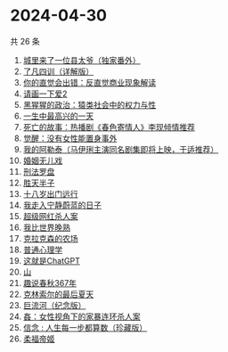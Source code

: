 # 2024-04-30

共 26 条

<!-- BEGIN WEREAD -->
<!-- 最后更新时间 2024-04-30 18:01:21 +0800 -->
1. [城里来了一位县太爷（独家番外）](https://weread.qq.com/web/bookDetail/80332370813ab8c1dg011b1e)
1. [了凡四训（详解版）](https://weread.qq.com/web/bookDetail/e3532ed0718f96e3e355fdc)
1. [你的直觉会出错：反直觉商业现象解读](https://weread.qq.com/web/bookDetail/3c832650813ab8c1fg012f67)
1. [请画一下爱2](https://weread.qq.com/web/bookDetail/64332740813ab8c3dg013f89)
1. [黑猩猩的政治：猿类社会中的权力与性](https://weread.qq.com/web/bookDetail/385320307293e8f538550c2)
1. [一生中最高兴的一天](https://weread.qq.com/web/bookDetail/06232610718048ed062d285)
1. [死亡的故事：热播剧《春色寄情人》李现倾情推荐](https://weread.qq.com/web/bookDetail/bdb32e80718032d7bdbf5d8)
1. [觉醒：没有女性能置身事外](https://weread.qq.com/web/bookDetail/c6a32210813ab8c07g011e08)
1. [我的阿勒泰（马伊琍主演同名剧集即将上映，于适推荐）](https://weread.qq.com/web/bookDetail/6e732140813ab6e60g013caf)
1. [婚姻无儿戏](https://weread.qq.com/web/bookDetail/84532030813ab8c11g01314c)
1. [刑法罗盘](https://weread.qq.com/web/bookDetail/7e732cb0813ab6e29g018f8a)
1. [胜天半子](https://weread.qq.com/web/bookDetail/7cc323f0813ab8a7eg0193ea)
1. [十八岁出门远行](https://weread.qq.com/web/bookDetail/23b32ed0813ab8976g017476)
1. [我走入宁静蔚蓝的日子](https://weread.qq.com/web/bookDetail/e2a32300813ab8a09g0129cf)
1. [超级网红杀人案](https://weread.qq.com/web/bookDetail/2fa32850813ab8c09g0123d5)
1. [我比世界晚熟](https://weread.qq.com/web/bookDetail/cd6323b0813ab8bfeg019ebe)
1. [克拉克森的农场](https://weread.qq.com/web/bookDetail/c2032d00813ab7a01g0107c8)
1. [普通心理学](https://weread.qq.com/web/bookDetail/32b32b30813ab73fcg01112f)
1. [这就是ChatGPT](https://weread.qq.com/web/bookDetail/74332a90813ab86c4g019d98)
1. [山](https://weread.qq.com/web/bookDetail/ac132cd071a2727bac1b359)
1. [趣说春秋367年](https://weread.qq.com/web/bookDetail/a6d328f0813ab8bddg01385f)
1. [克林索尔的最后夏天](https://weread.qq.com/web/bookDetail/a2f32870716dd8fca2f03e8)
1. [巨流河（纪念版）](https://weread.qq.com/web/bookDetail/ba332610813ab8bc9g0147d4)
1. [姦：女性视角下的家暴连环杀人案](https://weread.qq.com/web/bookDetail/57c32b70813ab8b73g0199a1)
1. [信念 : 人生每一步都算数（珍藏版）](https://weread.qq.com/web/bookDetail/9e1326b0813ab8736g0119ec)
1. [柔福帝姬](https://weread.qq.com/web/bookDetail/95632340813ab8b9fg010827)
<!-- END WEREAD -->